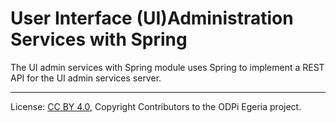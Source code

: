<!-- SPDX-License-Identifier: CC-BY-4.0 -->
<!-- Copyright Contributors to the ODPi Egeria project. -->

# User Interface (UI)Administration Services with Spring

The UI admin services with Spring module uses Spring to implement a REST API
for the UI admin services server.


----
License: [CC BY 4.0](https://creativecommons.org/licenses/by/4.0/),
Copyright Contributors to the ODPi Egeria project.
